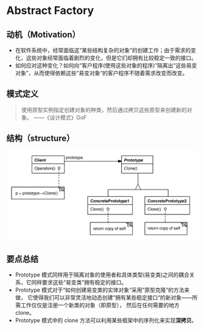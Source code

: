 # Abstract Factory

## 动机（Motivation）

- 在软件系统中，经常面临这“某些结构复杂的对象”的创建工作；由于需求的变化，这些对象经常面临着剧烈的变化，但是它们却拥有比较稳定一致的接口。
- 如何应对这种变化？如何向“客户程序(使用这些对象的程序)”隔离出“这些易变对象”，从而使得依赖这些”易变对象“的客户程序不随着需求改变而改变。

## 模式定义

> 使用原型实例指定创建对象的种类，然后通过拷贝这些原型来创建新的对象。 ——《设计模式》GoF

## 结构（structure）

![](picture-prototype.png)

## 要点总结

- Prototype 模式同样用于隔离对象的使用者和具体类型(易变类)之间的耦合关系，它同样要求这些“易变类”拥有稳定的接口。
- Prototype 模式对于“如何创建易变类的实体对象“采用”原型克隆“的方法来做， 它使得我们可以非常灵活地动态创建”拥有某些稳定接口“的新对象——所需工作仅仅是注册一个新类的对象（即原型）， 然后在任何需要的地方 clone。
- Prototype 模式中的 clone 方法可以利用某些框架中的序列化来实现**深拷贝**。
